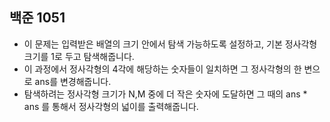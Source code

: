 ## 백준 1051
- 이 문제는 입력받은 배열의 크기 안에서 탐색 가능하도록 설정하고, 기본 정사각형 크기를 1로 두고 탐색해줍니다.
- 이 과정에서 정사각형의 4각에 해당하는 숫자들이 일치하면 그 정사각형의 한 변으로 ans를 변경해줍니다.
- 탐색하려는 정사각형 크기가 N,M 중에 더 작은 숫자에 도달하면 그 때의 ans * ans 를 통해서 정사각형의 넓이를 출력해줍니다.